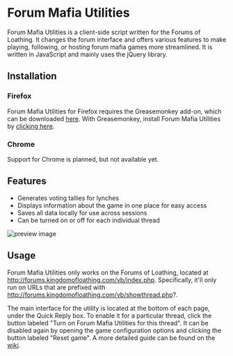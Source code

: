 # Forum Mafia Utilities

Forum Mafia Utilities is a client-side script written for the Forums of Loathing.
It changes the forum interface and offers various features to make playing, following, or hosting forum mafia games more streamlined.
It is written in JavaScript and mainly uses the jQuery library.

## Installation

### Firefox

Forum Mafia Utilities for Firefox requires the Greasemonkey add-on, which can be downloaded [here](https://addons.mozilla.org/en-US/firefox/addon/greasemonkey/).
With Greasemonkey,  install Forum Mafia Utilities by [clicking here](https://gist.github.com/Lrdwhyt/662b8b791dcb2414113e2e9884fc9b48/raw/forum-mafia-utilities.user.js).

### Chrome

Support for Chrome is planned, but not available yet.

## Features
- Generates voting tallies for lynches
- Displays information about the game in one place for easy access
- Saves all data locally for use across sessions
- Can be turned on or off for each individual thread

![preview image](http://i.imgur.com/NuvkOV5.png)

## Usage
Forum Mafia Utilities only works on the Forums of Loathing, located at http://forums.kingdomofloathing.com/vb/index.php.
Specifically, it'll only run on URLs that are prefixed with http://forums.kingdomofloathing.com/vb/showthread.php?.

The main interface for the utility is located at the bottom of each page, under the Quick Reply box.
To enable it for a particular thread, click the button labeled "Turn on Forum Mafia Utilities for this thread".
It can be disabled again by opening the game configuration options and clicking the button labeled "Reset game".
A more detailed guide can be found on the [wiki](https://github.com/Lrdwhyt/forum-mafia-utilities/wiki).
